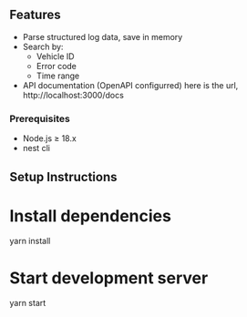 ## Features
- Parse structured log data, save in memory
- Search by:
  - Vehicle ID
  - Error code
  - Time range
- API documentation (OpenAPI configurred)
  here is the url, http://localhost:3000/docs

### Prerequisites

- Node.js ≥ 18.x
- nest cli

## Setup Instructions

# Install dependencies
yarn install

# Start development server
yarn start